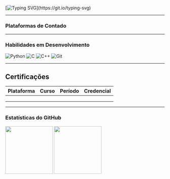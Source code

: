 [![Typing SVG](https://readme-typing-svg.herokuapp.com/?color=58A6FF&size=30&center=true&vCenter=true&width=1000&lines=Welcome+To+My+Profile!)](https://git.io/typing-svg)




---

### Plataformas de Contado



---

###  Habilidades em Desenvolvimento
![Python](https://img.shields.io/badge/Python-14354C?style=for-the-badge&logo=python&logoColor=white)
![C](https://img.shields.io/badge/C-00599C?style=for-the-badge&logo=c&logoColor=white)
![C++](https://img.shields.io/badge/C%2B%2B-00599C?style=for-the-badge&logo=c%2B%2B&logoColor=white)
<img src="https://img.shields.io/badge/Git-F05032?style=for-the-badge&logo=git&logoColor=white" alt="Git"> </div>

---
## Certificações

| Plataforma          | Curso                               | Período      | Credencial |
|---------------------|-------------------------------------|--------------|------------|
||
|  |
| |

---

 ### Estatísticas do GitHub


<div>
  <img height="150em" src="https://github-readme-stats.vercel.app/api?username=WalkerRocha&show_icons=true&theme=great-gatsby&include_all_commits=true&count_private=true" />
  <img height="150em" src=https://github-readme-stats.vercel.app/api/top-langs/?username=WalkerRocha&layout=compact&show_icons=true&theme=great-gatsby&include_all_commits=true&count_private=true" />          
</div>
